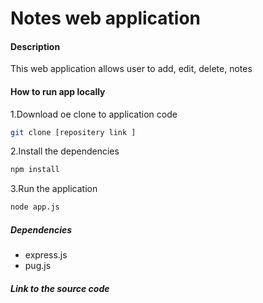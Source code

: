# Notes web application

#### Description
This web application allows user to add, edit, delete, notes

#### How to run app locally
1.Download oe clone to application code 
```bash
git clone [repositery link ]
```
2.Install the dependencies 
```bash
npm install
```
3.Run the application 
```bash
node app.js 
```
##### Dependencies
- express.js
- pug.js

##### Link to the source code 
